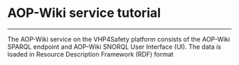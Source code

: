 # AOP-Wiki service tutorial
---
The AOP-Wiki service on the VHP4Safety platform consists of the AOP-Wiki SPARQL endpoint and AOP-Wiki SNORQL User Interface (UI). The data is loaded in Resource Description Framework (RDF) format
